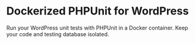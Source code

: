 # Dockerized PHPUnit for WordPress

Run your WordPress unit tests with PHPUnit in a Docker container. Keep your
code and testing database isolated.